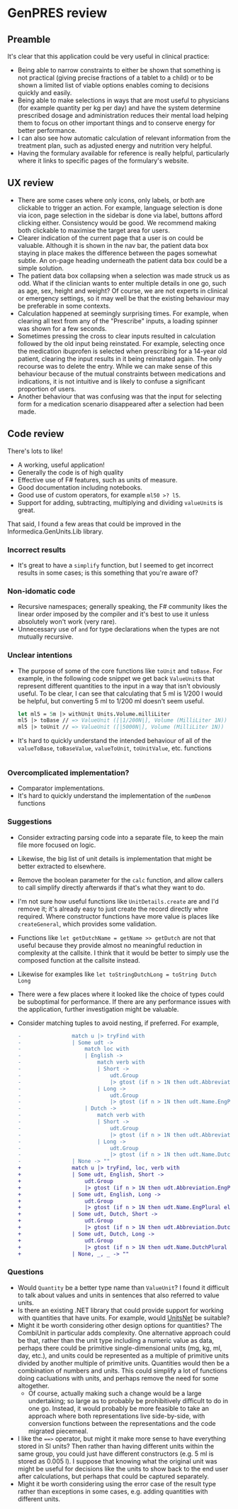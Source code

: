 # GenPRES review

## Preamble

It's clear that this application could be very useful in clinical practice:

- Being able to narrow constraints to either be shown that something is not practical (giving precise fractions of a tablet to a child) or to be shown a limited list of viable options enables coming to decisions quickly and easily.
- Being able to make selections in ways that are most useful to physicians (for example quantity per kg per day) and have the system determine prescribed dosage and administration reduces their mental load helping them to focus on other important things and to conserve energy for better performance.
- I can also see how automatic calculation of relevant information from the treatment plan, such as adjusted energy and nutrition very helpful.
- Having the formulary available for reference is really helpful, particularly where it links to specific pages of the formulary's website.

## UX review

- There are some cases where only icons, only labels, or both are clickable to trigger an action. For example, language selection is done via icon, page selection in the sidebar is done via label, buttons afford clicking either. Consistency would be good. We recommend making both clickable to maximise the target area for users.
- Clearer indication of the current page that a user is on could be valuable. Although it is shown in the nav bar, the patient data box staying in place makes the difference between the pages somewhat subtle. An on-page heading underneath the patient data box could be a simple solution.
- The patient data box collapsing when a selection was made struck us as odd. What if the clinician wants to enter multiple details in one go, such as age, sex, height and weight? Of course, we are not experts in clinical or emergency settings, so it may well be that the existing behaviour may be preferable in some contexts.
- Calculation happened at seemingly surprising times. For example, when clearing all text from any of the "Prescribe" inputs, a loading spinner was shown for a few seconds.
- Sometimes pressing the cross to clear inputs resulted in calculation followed by the old input being reinstated. For example, selecting once the medication ibuprofen is selected when prescribing for a 14-year old patient, clearing the input results in it being reinstated again. The only recourse was to delete the entry. While we can make sense of this behaviour because of the mutual constraints between medications and indications, it is not intuitive and is likely to confuse a significant proportion of users.
- Another behaviour that was confusing was that the input for selecting form for a medication scenario disappeared after a selection had been made.

## Code review

There's lots to like!

- A working, useful application!
- Generally the code is of high quality
- Effective use of F# features, such as units of measure.
- Good documentation including notebooks.
- Good use of custom operators, for example `ml50 >? l5`.
- Support for adding, subtracting, multiplying and dividing `valueUnit`s is great.

That said, I found a few areas that could be improved in the Informedica.GenUnits.Lib library.

### Incorrect results

- It's great to have a `simplify` function, but I seemed to get incorrect results in some cases; is this something that you're aware of?

### Non-idomatic code

- Recursive namespaces; generally speaking, the F# community likes the linear order imposed by the compiler and it's best to use it unless absolutely won't work (very rare).
- Unnecessary use of `and` for type declarations when the types are not mutually recursive.

### Unclear intentions

- The purpose of some of the core functions like `toUnit` and `toBase`. For example, in the following code snippet we get back `ValueUnit`s that represent different quantities to the input in a way that isn't obviously useful. To be clear, I can see that calculating that 5 ml is 1/200 l would be helpful, but converting 5 ml to 1/200 ml doesn't seem useful.
  ```fsharp
  let ml5 = 5m |> withUnit Units.Volume.milliLiter
  ml5 |> toBase // => ValueUnit ([|1/200N|], Volume (MilliLiter 1N))
  ml5 |> toUnit // => ValueUnit ([|5000N|], Volume (MilliLiter 1N))
- It's hard to quickly understand the intended behaviour of all of the `valueToBase`, `toBaseValue`, `valueToUnit`, `toUnitValue`, etc. functions 
  ```

### Overcomplicated implementation?

- Comparator implementations.
- It's hard to quickly understand the implementation of the `numDenom` functions

### Suggestions

- Consider extracting parsing code into a separate file, to keep the main file more focused on logic.
- Likewise, the big list of unit details is implementation that might be better extracted to elsewhere.
- Remove the boolean parameter for the `calc` function, and allow callers to call simplify directly afterwards if that's what they want to do.
- I'm not sure how useful functions like `UnitDetails.create` are and I'd remove it; it's already easy to just create the record directly whre required. Where constructor functions have more value is places like `createGeneral`, which provides some validation.
- Functions like `let getDutchName = getName >> getDutch` are not that useful because they provide almost no meaningful reduction in complexity at the callsite. I think that it would be better to simply use the composed function at the callsite instead.
- Likewise for examples like `let toStringDutchLong = toString Dutch Long`
- There were a few places where it looked like the choice of types could be suboptimal for performance. If there are any performance issues with the application, further investigation might be valuable.
- Consider matching tuples to avoid nesting, if preferred. For example, 

  ```diff
  -                match u |> tryFind with
  -                | Some udt ->
  -                    match loc with
  -                    | English ->
  -                        match verb with
  -                        | Short ->
  -                            udt.Group
  -                            |> gtost (if n > 1N then udt.Abbreviation.EngPlural else udt.Abbreviation.Eng)
  -                        | Long ->
  -                            udt.Group
  -                            |> gtost (if n > 1N then udt.Name.EngPlural else udt.Name.Eng)
  -                    | Dutch ->
  -                        match verb with
  -                        | Short ->
  -                            udt.Group
  -                            |> gtost (if n > 1N then udt.Abbreviation.DutchPlural else udt.Abbreviation.Dut)
  -                        | Long ->
  -                            udt.Group
  -                            |> gtost (if n > 1N then udt.Name.DutchPlural else udt.Name.Dut)
  -                | None -> ""
  +                match u |> tryFind, loc, verb with
  +                | Some udt, English, Short ->
  +                    udt.Group
  +                    |> gtost (if n > 1N then udt.Abbreviation.EngPlural else udt.Abbreviation.Eng)
  +                | Some udt, English, Long ->
  +                    udt.Group
  +                    |> gtost (if n > 1N then udt.Name.EngPlural else udt.Name.Eng)
  +                | Some udt, Dutch, Short ->
  +                    udt.Group
  +                    |> gtost (if n > 1N then udt.Abbreviation.DutchPlural else udt.Abbreviation.Dut)
  +                | Some udt, Dutch, Long ->
  +                    udt.Group
  +                    |> gtost (if n > 1N then udt.Name.DutchPlural else udt.Name.Dut)
  +                | None, _, _ -> ""
  ```

### Questions

- Would `Quantity` be a better type name than `ValueUnit`? I found it difficult to talk about values and units in sentences that also referred to value units.
- Is there an existing .NET library that could provide support for working with quantities that have units. For example, would [UnitsNet](https://github.com/angularsen/UnitsNet) be suitable?
- Might it be worth considering other design options for quantities? The CombiUnit in particular adds complexity. One alternative approach could be that, rather than the unit type including a numeric value as data, perhaps there could be primitive single-dimensional units (mg, kg, ml, day, etc.), and units could be represented as a multiple of primitive units divided by another multiple of primitive units. Quantities would then be a combination of numbers and units. This could simplify a lot of functions doing cacluations with units, and perhaps remove the need for some altogether.
  - Of course, actually making such a change would be a large undertaking; so large as to probably be prohibitively difficult to do in one go. Instead, it would probably be more feasible to take an approach where both representations live side-by-side, with conversion functions between the representations and the code migrated piecemeal.
- I like the `==>` operator, but might it make more sense to have everything stored in SI units? Then rather than having different units within the same group, you could just have different constructors (e.g. 5 ml is stored as 0.005 l). I suppose that knowing what the original unit was might be useful for decisions like the units to show back to the end user after calculations, but perhaps that could be captured separately.
- Might it be worth considering using the error case of the result type rather than exceptions in some cases, e.g. adding quantities with different units.

